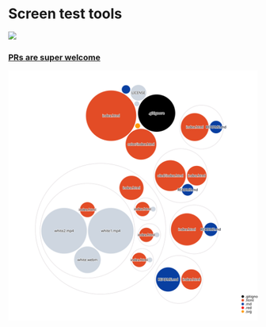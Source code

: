 # Screen test tools

![](https://opengraph.githubassets.com/e8aa1fd115d2ff76ab93234e08aa5e1a3062ee8d7f3518b8d8513d6ac0446064/jasonycw/screen-tests)

### [PRs are super welcome](https://github.com/jasonycw/screen-tests/compare)

[![Visualization of the codebase](./diagram.svg)](https://mango-dune-07a8b7110.1.azurestaticapps.net/?repo=jasonycw%2Fscreen-tests)
